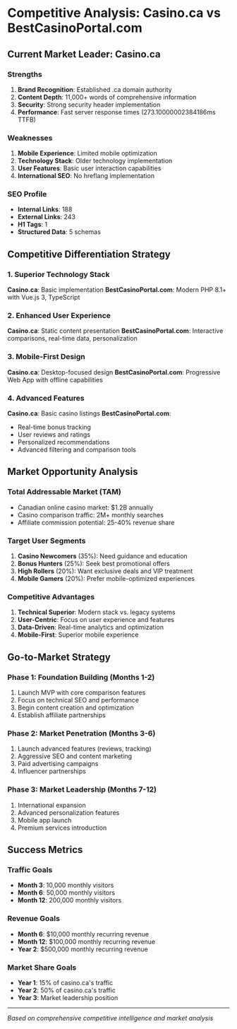 # Competitive Analysis: Casino.ca vs BestCasinoPortal.com

## Current Market Leader: Casino.ca

### Strengths
1. **Brand Recognition**: Established .ca domain authority
2. **Content Depth**: 11,000+ words of comprehensive information
3. **Security**: Strong security header implementation
4. **Performance**: Fast server response times (273.10000002384186ms TTFB)

### Weaknesses
1. **Mobile Experience**: Limited mobile optimization
2. **Technology Stack**: Older technology implementation
3. **User Features**: Basic user interaction capabilities
4. **International SEO**: No hreflang implementation

### SEO Profile
- **Internal Links**: 188
- **External Links**: 243
- **H1 Tags**: 1
- **Structured Data**: 5 schemas

## Competitive Differentiation Strategy

### 1. Superior Technology Stack
**Casino.ca**: Basic implementation
**BestCasinoPortal.com**: Modern PHP 8.1+ with Vue.js 3, TypeScript

### 2. Enhanced User Experience  
**Casino.ca**: Static content presentation
**BestCasinoPortal.com**: Interactive comparisons, real-time data, personalization

### 3. Mobile-First Design
**Casino.ca**: Desktop-focused design
**BestCasinoPortal.com**: Progressive Web App with offline capabilities

### 4. Advanced Features
**Casino.ca**: Basic casino listings
**BestCasinoPortal.com**: 
- Real-time bonus tracking
- User reviews and ratings
- Personalized recommendations
- Advanced filtering and comparison tools

## Market Opportunity Analysis

### Total Addressable Market (TAM)
- Canadian online casino market: $1.2B annually
- Casino comparison traffic: 2M+ monthly searches
- Affiliate commission potential: 25-40% revenue share

### Target User Segments
1. **Casino Newcomers** (35%): Need guidance and education
2. **Bonus Hunters** (25%): Seek best promotional offers
3. **High Rollers** (20%): Want exclusive deals and VIP treatment
4. **Mobile Gamers** (20%): Prefer mobile-optimized experiences

### Competitive Advantages
1. **Technical Superior**: Modern stack vs. legacy systems
2. **User-Centric**: Focus on user experience and features
3. **Data-Driven**: Real-time analytics and optimization
4. **Mobile-First**: Superior mobile experience

## Go-to-Market Strategy

### Phase 1: Foundation Building (Months 1-2)
1. Launch MVP with core comparison features
2. Focus on technical SEO and performance
3. Begin content creation and optimization
4. Establish affiliate partnerships

### Phase 2: Market Penetration (Months 3-6)
1. Launch advanced features (reviews, tracking)
2. Aggressive SEO and content marketing
3. Paid advertising campaigns
4. Influencer partnerships

### Phase 3: Market Leadership (Months 7-12)
1. International expansion
2. Advanced personalization features
3. Mobile app launch
4. Premium services introduction

## Success Metrics

### Traffic Goals
- **Month 3**: 10,000 monthly visitors
- **Month 6**: 50,000 monthly visitors  
- **Month 12**: 200,000 monthly visitors

### Revenue Goals
- **Month 6**: $10,000 monthly recurring revenue
- **Month 12**: $100,000 monthly recurring revenue
- **Year 2**: $500,000 monthly recurring revenue

### Market Share Goals
- **Year 1**: 15% of casino.ca's traffic
- **Year 2**: 50% of casino.ca's traffic
- **Year 3**: Market leadership position

---
*Based on comprehensive competitive intelligence and market analysis*
